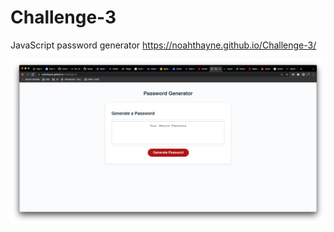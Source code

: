 # Challenge-3
JavaScript password generator 
https://noahthayne.github.io/Challenge-3/ 

![image info](/pictures/screenshot.png)
